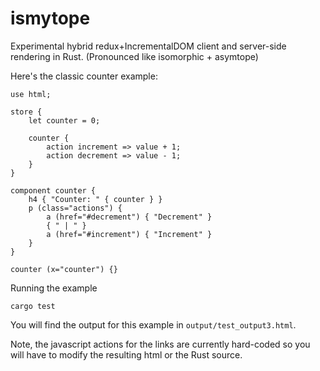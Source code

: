 # ismytope
Experimental hybrid redux+IncrementalDOM client and server-side rendering in Rust. (Pronounced like isomorphic + asymtope)

Here's the classic counter example:

```
use html;

store {
    let counter = 0;

    counter {
        action increment => value + 1;
        action decrement => value - 1;
    }
}

component counter {
    h4 { "Counter: " { counter } }
    p (class="actions") {
        a (href="#decrement") { "Decrement" }
        { " | " }
        a (href="#increment") { "Increment" }
    }
}

counter (x="counter") {}
```

Running the example

```
cargo test
```

You will find the output for this example in `output/test_output3.html`.

Note, the javascript actions for the links are currently hard-coded so you will have to modify the resulting html or the Rust source.
